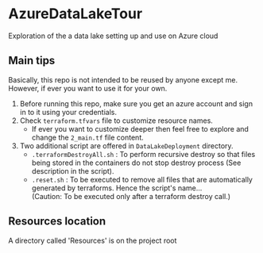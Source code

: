 # AzureDataLakeTour
Exploration of the a data lake setting up and use on Azure cloud

## Main tips
Basically, this repo is not intended to be reused by anyone except me.
However, if ever you want to use it for your own.
1. Before running this repo, make sure you get an azure account and sign in to it using your credentials.
2. Check `terraform.tfvars` file to customize resource names.
    * If ever you want to customize deeper then feel free to explore and change the `2_main.tf` file content.
3. Two additional script are offered in `DataLakeDeployment` directory.
    * `.terraformDestroyAll.sh` : To perform recursive destroy so that files being stored in the containers do not stop destroy process (See description in the script).
    * `.reset.sh` : To be executed to remove all files that are automatically generated by terraforms. Hence the script's name...<br>
    (Caution: To be executed only after a terraform destroy call.)

## Resources location
A directory called 'Resources' is on the project root